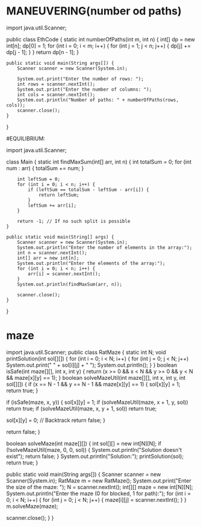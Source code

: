 



















# MANEUVERING(number od paths)

import java.util.Scanner;

public class EthCode {
    static int numberOfPaths(int m, int n) {
        int[] dp = new int[n];
        dp[0] = 1;
        for (int i = 0; i < m; i++) {
            for (int j = 1; j < n; j++) {
                dp[j] += dp[j - 1];
            }
        }
        return dp[n - 1];
    }

    public static void main(String args[]) {
        Scanner scanner = new Scanner(System.in);

        System.out.print("Enter the number of rows: ");
        int rows = scanner.nextInt();
        System.out.print("Enter the number of columns: ");
        int cols = scanner.nextInt();
        System.out.println("Number of paths: " + numberOfPaths(rows, cols));
        scanner.close();
    }
}

#EQUILIBRIUM:

import java.util.Scanner;

class Main {
    static int findMaxSum(int[] arr, int n) {
        int totalSum = 0;
        for (int num : arr) {
            totalSum += num;
        }

        int leftSum = 0;
        for (int i = 0; i < n; i++) {
            if (leftSum == totalSum - leftSum - arr[i]) {
                return leftSum;
            }
            leftSum += arr[i];
        }

        return -1; // If no such split is possible
    }

    public static void main(String[] args) {
        Scanner scanner = new Scanner(System.in);
        System.out.println("Enter the number of elements in the array:");
        int n = scanner.nextInt();
        int[] arr = new int[n];
        System.out.println("Enter the elements of the array:");
        for (int i = 0; i < n; i++) {
            arr[i] = scanner.nextInt();
        }
        System.out.println(findMaxSum(arr, n));

        scanner.close();
    }
}

# maze

import java.util.Scanner;
public class RatMaze {
static int N;
void printSolution(int sol[][]) {
for (int i = 0; i &lt; N; i++) {
for (int j = 0; j &lt; N; j++)
System.out.print(&quot; &quot; + sol[i][j] + &quot; &quot;);
System.out.println();
}
}
boolean isSafe(int maze[][], int x, int y) {
return (x &gt;= 0 &amp;&amp; x &lt; N &amp;&amp; y &gt;= 0 &amp;&amp; y &lt; N &amp;&amp; maze[x][y] == 1);
}
boolean solveMazeUtil(int maze[][], int x, int y, int sol[][]) {
if (x == N - 1 &amp;&amp; y == N - 1 &amp;&amp; maze[x][y] == 1) {
sol[x][y] = 1;
return true;
}

if (isSafe(maze, x, y)) {
sol[x][y] = 1;
if (solveMazeUtil(maze, x + 1, y, sol))
return true;
if (solveMazeUtil(maze, x, y + 1, sol))
return true;

sol[x][y] = 0; // Backtrack
return false;
}

return false;
}

boolean solveMaze(int maze[][]) {
int sol[][] = new int[N][N];
if (!solveMazeUtil(maze, 0, 0, sol)) {
System.out.println(&quot;Solution doesn&#39;t exist&quot;);
return false;
}
System.out.println(&quot;Solution:&quot;);
printSolution(sol);
return true;
}

public static void main(String args[]) {
Scanner scanner = new Scanner(System.in);
RatMaze m = new RatMaze();
System.out.print(&quot;Enter the size of the maze: &quot;);
N = scanner.nextInt();
int[][] maze = new int[N][N];
System.out.println(&quot;Enter the maze (0 for blocked, 1 for path):&quot;);
for (int i = 0; i &lt; N; i++) {
for (int j = 0; j &lt; N; j++) {
maze[i][j] = scanner.nextInt();
}
}
m.solveMaze(maze);

scanner.close();
}
}
